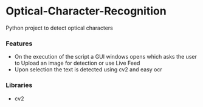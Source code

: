 # Optical-Character-Recognition
Python project to detect optical characters
### Features
- On the execution of the script a GUI windows opens which asks the user to Upload an image for detection or use Live Feed
- Upon selection the text is detected using cv2 and easy ocr
### Libraries
- cv2
